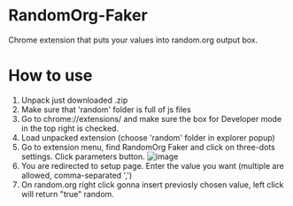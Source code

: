 # RandomOrg-Faker
Chrome extension that puts your values into random.org output box.
# How to use #
1. Unpack just downloaded .zip 
2. Make sure that 'random' folder is full of js files
3. Go to chrome://extensions/ and make sure the box for Developer mode in the top right is checked.
4. Load unpacked extension (choose 'random' folder in explorer popup)
5. Go to extension menu, find RandomOrg Faker and click on three-dots settings. Click parameters button.
![image](https://user-images.githubusercontent.com/45266610/115429525-ecc43e00-a21c-11eb-9ebe-bd1ab27aa4e5.png)
6. You are redirected to setup page. Enter the value you want (multiple are allowed, comma-separated ',')
7. On random.org right click gonna insert previosly chosen value, left click will return "true" random.

